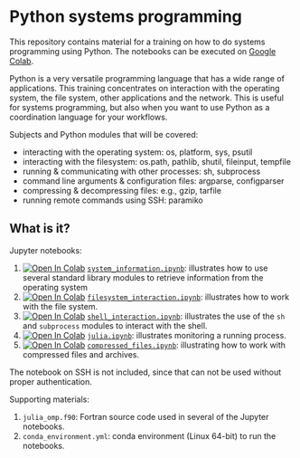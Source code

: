# Python systems programming

This repository contains material for a training on how to do systems
programming using Python.  The notebooks can be executed on
[Google Colab](https://colab.research.google.com/).

Python is a very versatile programming language that has a wide range of
applications.  This training concentrates on interaction with the
operating system, the file system, other applications and the network.
This is useful for systems programming, but also when you want to use
Python as a coordination language for your workflows.

Subjects and Python modules that will be covered:

  * interacting with the operating system: os, platform, sys, psutil
  * interacting with the filesystem: os.path, pathlib, shutil,
    fileinput, tempfile
  * running & communicating with other processes: sh, subprocess
  * command line arguments & configuration files: argparse, configparser
  * compressing & decompressing files: e.g., gzip, tarfile
  * running remote commands using SSH: paramiko


## What is it?

Jupyter notebooks:

  1. [![Open In Colab](https://colab.research.google.com/assets/colab-badge.svg)](https://github.com/gjbex/Python-for-systems-programming/blob/master/hands-on/system_information.ipynb) [`system_information.ipynb`](system_information.ipynb):
     illustrates how to use several standard library modules to
     retrieve information from the operating system
  1.  [![Open In Colab](https://colab.research.google.com/assets/colab-badge.svg)](https://github.com/gjbex/Python-for-systems-programming/blob/master/hands-on/filesystem_interaction.ipynb) [`filesystem_interaction.ipynb`](filesystem_interaction.ipynb): 
     illustrates how to work with the file system.
  1.  [![Open In Colab](https://colab.research.google.com/assets/colab-badge.svg)](https://colab.research.google.com/github/gjbex/Python-for-systems-programming/blob/master/nands-on/shell_interaction.ipynb) [`shell_interaction.ipynb`](shell_interaction.ipynb): 
     illustrates the use of the `sh` and
     `subprocess` modules to interact with the shell.
  1.  [![Open In Colab](https://colab.research.google.com/assets/colab-badge.svg)](https://colab.research.google.com/github/gjbex/PythonSysProg/blob/master/julia.ipynb) [`julia.ipynb`](julia.ipynb): 
     illustrates monitoring a running process.
  1.  [![Open In Colab](https://colab.research.google.com/assets/colab-badge.svg)](https://colab.research.google.com/github/gjbex/PythonSysProg/blob/master/compressed_files.ipynb) [`compressed_files.ipynb`](compressed_files.ipynb): 
     illustrating how to work with compressed files and archives.

The notebook on SSH is not included, since that can not be used
without proper authentication.

Supporting materials:

  1. `julia_omp.f90`: Fortran source code used in several of the Jupyter
     notebooks.
  1. `conda_environment.yml`: conda environment (Linux 64-bit) to run
     the notebooks.     
